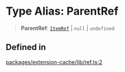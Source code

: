 # Type Alias: ParentRef

> **ParentRef**: [`ItemRef`](ItemRef.md) \| `null` \| `undefined`

## Defined in

[packages/extension-cache/lib/ref.ts:2](https://github.com/andreisergiu98/baeta/blob/4c16a2c8fa14b6d48e42b6a2c2893542bd64b987/packages/extension-cache/lib/ref.ts#L2)
